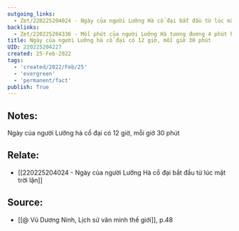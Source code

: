 ```yaml
---
outgoing_links:
  - Zet/220225204024 - Ngày của người Lưỡng Hà cổ đại bắt đầu từ lúc mặt trời lặn
backlinks:
  - Zet/220225204336 - Mỗi phút của người Lưỡng Hà tương đương 4 phút hiện nay
title: Ngày của người Lưỡng hà cổ đại có 12 giờ, mỗi giờ 30 phút
UID: 220225204227
created: 25-Feb-2022
tags:
  - 'created/2022/Feb/25'
  - 'evergreen'
  - 'permanent/fact'
publish: True
---
```

## Notes:
Ngày của người Lưỡng hà cổ đại có 12 giờ, mỗi giờ 30 phút

## Relate:
- [[220225204024 - Ngày của người Lưỡng Hà cổ đại bắt đầu từ lúc mặt trời lặn]]

## Source:
- [[@ Vũ Dương Ninh, Lịch sử văn minh thế giới]], p.48




